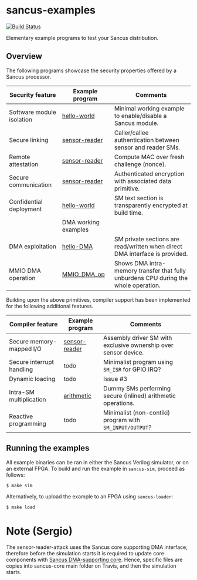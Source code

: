 # sancus-examples
[![Build Status](https://travis-ci.org/S3rg7o/sancus-examples.svg?branch=master)](https://travis-ci.org/S3rg7o/sancus-examples)

Elementary example programs to test your Sancus distribution.

## Overview

The following programs showcase the security properties offered by a Sancus processor.

| Security feature          | Example program                | Comments                                                        |
|-------------------------- |--------------------------------|-----------------------------------------------------------------|
| Software module isolation | [hello-world](hello-world)     | Minimal working example to enable/disable a Sancus module.      |
| Secure linking            | [sensor-reader](sensor-reader) | Caller/callee authentication between sensor and reader SMs.     |
| Remote attestation        | [sensor-reader](sensor-reader) | Compute MAC over fresh challenge (nonce).                       |
| Secure communication      | [sensor-reader](sensor-reader) | Authenticated encryption with associated data primitive.        |
| Confidential deployment   | [hello-world](hello-world)     | SM text section is transparently encrypted at build time.       |
|                           | DMA working examples   |                                          |
| DMA exploitation          | [hello-DMA](hello-DMA) | SM private sections are read/written when direct DMA interface is provided.      |
| MMIO DMA operation        | [MMIO_DMA_op](MMIO-DMA-operation) | Shows DMA intra-memory transfer that fully unburdens CPU during the whole operation.      |


Building upon the above primitives, compiler support has been implemented for the following additional features.

| Compiler feature          | Example program                | Comments                                                        |
|-------------------------- |--------------------------------|-----------------------------------------------------------------|
| Secure memory-mapped I/O  | [sensor-reader](sensor-reader) | Assembly driver SM with exclusive ownership over sensor device. |
| Secure interrupt handling | todo                           | Minimalist program using `SM_ISR` for GPIO IRQ?                 |
| Dynamic loading           | todo                           | Issue #3                                                        |
| Intra-SM multiplication   | [arithmetic](arithmetic)       | Dummy SMs performing secure (inlined) arithmetic operations.    |
| Reactive programming      | todo                           | Minimalist (non-contiki) program with `SM_INPUT/OUTPUT`?        |


## Running the examples

All example binaries can be ran in either the Sancus Verilog simulator, or on an external FPGA. To build and run the example in `sancus-sim`, proceed as follows:

```bash
$ make sim
```

Alternatively, to upload the example to an FPGA using `sancus-loader`:

```bash
$ make load
```

# Note (Sergio)
The sensor-reader-attack uses the Sancus core supporting DMA interface, therefore before the simulation starts it is required to update core components with [Sancus DMA-supporting core](https://github.com/S3rg7o/sancus-core/tree/master/core/rtl/verilog).
Hence, specific files are copies into sancus-core main folder on Travis, and then the simulation starts. 
